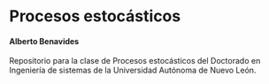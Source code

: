 # Procesos estocásticos
#### Alberto Benavides

Repositorio para la clase de Procesos estocásticos del Doctorado en Ingeniería de sistemas de la Universidad Autónoma de Nuevo León.